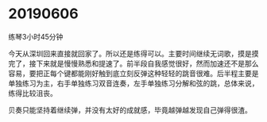 # 20190606

练琴3小时45分钟

今天从深圳回来直接就回家了。所以还是练得可以。主要时间继续无词歌，摸是摸完了，接下来就是慢慢熟悉和提速了。前半段自我感觉很好，然而加速还不是那么容易，要把正每个键都能刚好触到底立刻反弹这种轻轻的跳音很难。后半程主要是单独练习为主，右手单独练习双音连奏，左手单独练习分解和弦的跳，总体来说，练得比较沮丧。

贝奏只能坚持着继续弹，并没有太好的成就感，毕竟越弹越发现自己弹得很渣。
